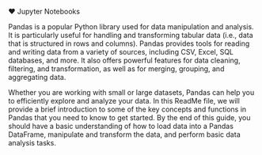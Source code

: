  ♥️ Jupyter Notebooks

Pandas is a popular Python library used for data manipulation and analysis. It is particularly useful for handling and transforming tabular data (i.e., data that is structured in rows and columns). Pandas provides tools for reading and writing data from a variety of sources, including CSV, Excel, SQL databases, and more. It also offers powerful features for data cleaning, filtering, and transformation, as well as for merging, grouping, and aggregating data.

Whether you are working with small or large datasets, Pandas can help you to efficiently explore and analyze your data. In this ReadMe file, we will provide a brief introduction to some of the key concepts and functions in Pandas that you need to know to get started. By the end of this guide, you should have a basic understanding of how to load data into a Pandas DataFrame, manipulate and transform the data, and perform basic data analysis tasks.
